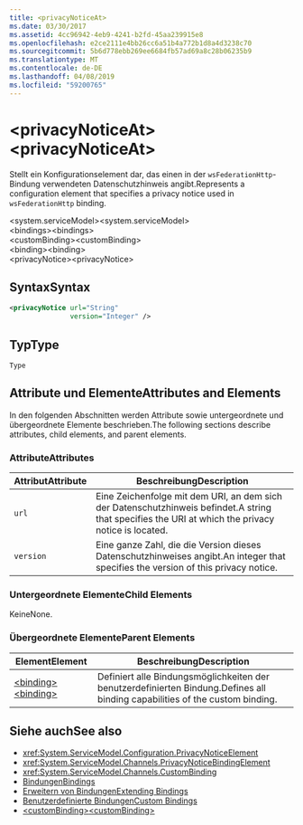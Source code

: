 ```yaml
---
title: <privacyNoticeAt>
ms.date: 03/30/2017
ms.assetid: 4cc96942-4eb9-4241-b2fd-45aa239915e8
ms.openlocfilehash: e2ce2111e4bb26cc6a51b4a772b1d8a4d3238c70
ms.sourcegitcommit: 5b6d778ebb269ee6684fb57ad69a8c28b06235b9
ms.translationtype: MT
ms.contentlocale: de-DE
ms.lasthandoff: 04/08/2019
ms.locfileid: "59200765"
---
```

# <a name="privacynoticeat"></a><span data-ttu-id="7cbb3-101">\<privacyNoticeAt></span><span class="sxs-lookup"><span data-stu-id="7cbb3-101">\<privacyNoticeAt></span></span>
<span data-ttu-id="7cbb3-102">Stellt ein Konfigurationselement dar, das einen in der `wsFederationHttp`-Bindung verwendeten Datenschutzhinweis angibt.</span><span class="sxs-lookup"><span data-stu-id="7cbb3-102">Represents a configuration element that specifies a privacy notice used in `wsFederationHttp` binding.</span></span>  
  
 <span data-ttu-id="7cbb3-103">\<system.serviceModel></span><span class="sxs-lookup"><span data-stu-id="7cbb3-103">\<system.serviceModel></span></span>  
<span data-ttu-id="7cbb3-104">\<bindings></span><span class="sxs-lookup"><span data-stu-id="7cbb3-104">\<bindings></span></span>  
<span data-ttu-id="7cbb3-105">\<customBinding></span><span class="sxs-lookup"><span data-stu-id="7cbb3-105">\<customBinding></span></span>  
<span data-ttu-id="7cbb3-106">\<binding></span><span class="sxs-lookup"><span data-stu-id="7cbb3-106">\<binding></span></span>  
<span data-ttu-id="7cbb3-107">\<privacyNotice></span><span class="sxs-lookup"><span data-stu-id="7cbb3-107">\<privacyNotice></span></span>  
  
## <a name="syntax"></a><span data-ttu-id="7cbb3-108">Syntax</span><span class="sxs-lookup"><span data-stu-id="7cbb3-108">Syntax</span></span>  
  
```xml  
<privacyNotice url="String"
               version="Integer" />
```  
  
## <a name="type"></a><span data-ttu-id="7cbb3-109">Typ</span><span class="sxs-lookup"><span data-stu-id="7cbb3-109">Type</span></span>  
 `Type`  
  
## <a name="attributes-and-elements"></a><span data-ttu-id="7cbb3-110">Attribute und Elemente</span><span class="sxs-lookup"><span data-stu-id="7cbb3-110">Attributes and Elements</span></span>  
 <span data-ttu-id="7cbb3-111">In den folgenden Abschnitten werden Attribute sowie untergeordnete und übergeordnete Elemente beschrieben.</span><span class="sxs-lookup"><span data-stu-id="7cbb3-111">The following sections describe attributes, child elements, and parent elements.</span></span>  
  
### <a name="attributes"></a><span data-ttu-id="7cbb3-112">Attribute</span><span class="sxs-lookup"><span data-stu-id="7cbb3-112">Attributes</span></span>  
  
|<span data-ttu-id="7cbb3-113">Attribut</span><span class="sxs-lookup"><span data-stu-id="7cbb3-113">Attribute</span></span>|<span data-ttu-id="7cbb3-114">Beschreibung</span><span class="sxs-lookup"><span data-stu-id="7cbb3-114">Description</span></span>|  
|---------------|-----------------|  
|`url`|<span data-ttu-id="7cbb3-115">Eine Zeichenfolge mit dem URI, an dem sich der Datenschutzhinweis befindet.</span><span class="sxs-lookup"><span data-stu-id="7cbb3-115">A string that specifies the URI at which the privacy notice is located.</span></span>|  
|`version`|<span data-ttu-id="7cbb3-116">Eine ganze Zahl, die die Version dieses Datenschutzhinweises angibt.</span><span class="sxs-lookup"><span data-stu-id="7cbb3-116">An integer that specifies the version of this privacy notice.</span></span>|  
  
### <a name="child-elements"></a><span data-ttu-id="7cbb3-117">Untergeordnete Elemente</span><span class="sxs-lookup"><span data-stu-id="7cbb3-117">Child Elements</span></span>  
 <span data-ttu-id="7cbb3-118">Keine</span><span class="sxs-lookup"><span data-stu-id="7cbb3-118">None.</span></span>  
  
### <a name="parent-elements"></a><span data-ttu-id="7cbb3-119">Übergeordnete Elemente</span><span class="sxs-lookup"><span data-stu-id="7cbb3-119">Parent Elements</span></span>  
  
|<span data-ttu-id="7cbb3-120">Element</span><span class="sxs-lookup"><span data-stu-id="7cbb3-120">Element</span></span>|<span data-ttu-id="7cbb3-121">Beschreibung</span><span class="sxs-lookup"><span data-stu-id="7cbb3-121">Description</span></span>|  
|-------------|-----------------|  
|[<span data-ttu-id="7cbb3-122">\<binding></span><span class="sxs-lookup"><span data-stu-id="7cbb3-122">\<binding></span></span>](../../../../../docs/framework/misc/binding.md)|<span data-ttu-id="7cbb3-123">Definiert alle Bindungsmöglichkeiten der benutzerdefinierten Bindung.</span><span class="sxs-lookup"><span data-stu-id="7cbb3-123">Defines all binding capabilities of the custom binding.</span></span>|  
  
## <a name="see-also"></a><span data-ttu-id="7cbb3-124">Siehe auch</span><span class="sxs-lookup"><span data-stu-id="7cbb3-124">See also</span></span>

- <xref:System.ServiceModel.Configuration.PrivacyNoticeElement>
- <xref:System.ServiceModel.Channels.PrivacyNoticeBindingElement>
- <xref:System.ServiceModel.Channels.CustomBinding>
- [<span data-ttu-id="7cbb3-125">Bindungen</span><span class="sxs-lookup"><span data-stu-id="7cbb3-125">Bindings</span></span>](../../../../../docs/framework/wcf/bindings.md)
- [<span data-ttu-id="7cbb3-126">Erweitern von Bindungen</span><span class="sxs-lookup"><span data-stu-id="7cbb3-126">Extending Bindings</span></span>](../../../../../docs/framework/wcf/extending/extending-bindings.md)
- [<span data-ttu-id="7cbb3-127">Benutzerdefinierte Bindungen</span><span class="sxs-lookup"><span data-stu-id="7cbb3-127">Custom Bindings</span></span>](../../../../../docs/framework/wcf/extending/custom-bindings.md)
- [<span data-ttu-id="7cbb3-128">\<customBinding></span><span class="sxs-lookup"><span data-stu-id="7cbb3-128">\<customBinding></span></span>](../../../../../docs/framework/configure-apps/file-schema/wcf/custombinding.md)
